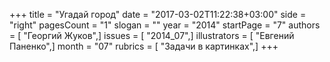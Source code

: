 +++
title = "Угадай город"
date = "2017-03-02T11:22:38+03:00"
side = "right"
pagesCount = "1"
slogan = ""
year = "2014"
startPage = "7"
authors = [ "Георгий Жуков",]
issues = [ "2014_07",]
illustrators = [ "Евгений Паненко",]
month = "07"
rubrics = [ "Задачи в картинках",]
+++
